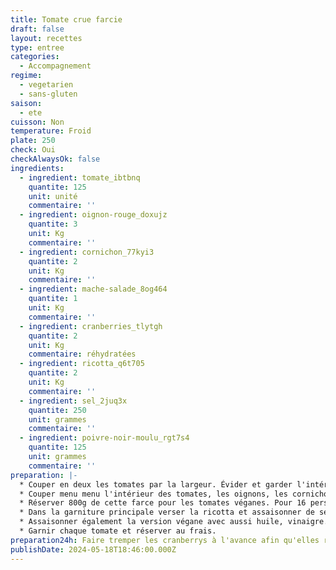 ```yaml
---
title: Tomate crue farcie
draft: false
layout: recettes
type: entree
categories:
  - Accompagnement
regime:
  - vegetarien
  - sans-gluten
saison:
  - ete
cuisson: Non
temperature: Froid
plate: 250
check: Oui
checkAlwaysOk: false
ingredients:
  - ingredient: tomate_ibtbnq
    quantite: 125
    unit: unité
    commentaire: ''
  - ingredient: oignon-rouge_doxujz
    quantite: 3
    unit: Kg
    commentaire: ''
  - ingredient: cornichon_77kyi3
    quantite: 2
    unit: Kg
    commentaire: ''
  - ingredient: mache-salade_8og464
    quantite: 1
    unit: Kg
    commentaire: ''
  - ingredient: cranberries_tlytgh
    quantite: 2
    unit: Kg
    commentaire: réhydratées
  - ingredient: ricotta_q6t705
    quantite: 2
    unit: Kg
    commentaire: ''
  - ingredient: sel_2juq3x
    quantite: 250
    unit: grammes
    commentaire: ''
  - ingredient: poivre-noir-moulu_rgt7s4
    quantite: 125
    unit: grammes
    commentaire: ''
preparation: |-
  * Couper en deux les tomates par la largeur. Évider et garder l'intérieur.
  * Couper menu menu l'intérieur des tomates, les oignons, les cornichons, les cranberrys et ajouter la mâche.
  * Réserver 800g de cette farce pour les tomates véganes. Pour 16 personnes.
  * Dans la garniture principale verser la ricotta et assaisonner de sel et poivre.
  * Assaisonner également la version végane avec aussi huile, vinaigre...
  * Garnir chaque tomate et réserver au frais.
preparation24h: Faire tremper les cranberrys à l'avance afin qu'elles ramollissent bien bien bien
publishDate: 2024-05-18T18:46:00.000Z
---
```

